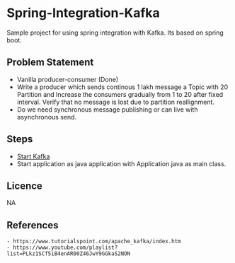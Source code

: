 # Spring-Integration-Kafka
Sample project for using spring integration with Kafka. Its based on spring boot.

## Problem Statement
- Vanilla producer-consumer (Done)
- Write a producer which sends continous 1 lakh message a Topic with 20 Partition and Increase the consumers gradually from 1 to 20 after fixed interval. Verify that no message is lost due to partition reallignment.
- Do we need synchronous message publishing or can live with asynchronous send. 


## Steps
- [Start Kafka](doc/Kafka.md)
- Start application as java application with Application.java as main class. 

## Licence 
NA


## References
    - https://www.tutorialspoint.com/apache_kafka/index.htm
    - https://www.youtube.com/playlist?list=PLkz1SCf5iB4enAR00Z46JwY9GGkaS2NON
    
